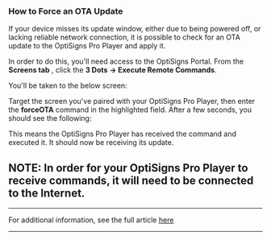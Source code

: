 ### How to Force an OTA Update

If your device misses its update window, either due to being powered off, or lacking reliable network connection, it is possible to check for an OTA update to the OptiSigns Pro Player and apply it.

In order to do this, you'll need access to the OptiSigns Portal. From the **Screens tab** , click the **3 Dots** **→ Execute Remote Commands**.



You'll be taken to the below screen:



Target the screen you've paired with your OptiSigns Pro Player, then enter the **forceOTA** command in the highlighted field. After a few seconds, you should see the following:



This means the OptiSigns Pro Player has received the command and executed it. It should now be receiving its update.

**NOTE:** In order for your OptiSigns Pro Player to receive commands, it will need to be connected to the Internet.  
---  
  
* * *

For additional information, see the full article [here](https://support.optisigns.com/hc/en-us/articles/35577511423635)

---
